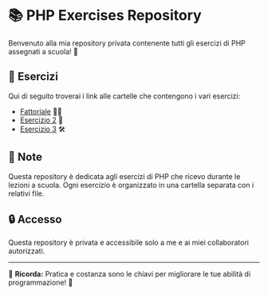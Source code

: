 # 📚 PHP Exercises Repository

Benvenuto alla mia repository privata contenente tutti gli esercizi di PHP assegnati a scuola! 🚀

## 📁 Esercizi

Qui di seguito troverai i link alle cartelle che contengono i vari esercizi:

-   [Fattoriale](./fattoriale) 👨‍🔬
-   [Esercizio 2](./piramide) 📐
-   [Esercizio 3](./functions) 🛠️

## 📝 Note

Questa repository è dedicata agli esercizi di PHP che ricevo durante le lezioni a scuola. Ogni esercizio è organizzato in una cartella separata con i relativi file.

## 🔒 Accesso

Questa repository è privata e accessibile solo a me e ai miei collaboratori autorizzati.

---

📌 **Ricorda:** Pratica e costanza sono le chiavi per migliorare le tue abilità di programmazione! 💪
